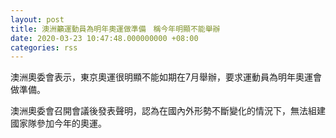 ```yaml
---
layout: post
title: 澳洲籲運動員為明年奧運做準備　稱今年明顯不能舉辦
date: 2020-03-23 10:47:48.000000000 +08:00
categories: rss
---
```


澳洲奧委會表示，東京奧運很明顯不能如期在7月舉辦，要求運動員為明年奧運會做準備。

澳洲奧委會召開會議後發表聲明，認為在國內外形勢不斷變化的情況下，無法組建國家隊參加今年的奧運。
